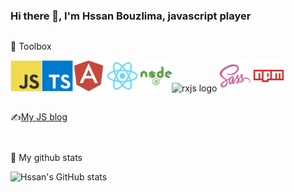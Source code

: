 ### Hi there 👋, I'm Hssan Bouzlima, javascript player

<!--
**hssanbzlm/hssanbzlm** is a ✨ _special_ ✨ repository because its `README.md` (this file) appears on your GitHub profile.

Here are some ideas to get you started:

- 🔭 I’m currently working on ...
- 🌱 I’m currently learning ...
- 👯 I’m looking to collaborate on ...
- 🤔 I’m looking for help with ...
- 💬 Ask me about ...
- 📫 How to reach me: ...
- 😄 Pronouns: ...
- ⚡ Fun fact: ...
-->
```
```

🧰 Toolbox

<img src="https://github.com/devicons/devicon/blob/master/icons/javascript/javascript-original.svg" alt="javascript logo" width="50" height="50" ><img src="https://github.com/devicons/devicon/blob/master/icons/typescript/typescript-original.svg" alt="Typescript logo" width="50" height="50" ><img src="https://github.com/devicons/devicon/blob/master/icons/angularjs/angularjs-plain.svg" alt="angular logo" width="50" height="50" >
<img src="https://github.com/devicons/devicon/blob/master/icons/react/react-original.svg" alt="react logo" width="50" height="50" >
<img src="https://github.com/devicons/devicon/blob/master/icons/nodejs/nodejs-plain-wordmark.svg" alt="nodejs logo" width="50" height="50" ><img src="https://cdn.worldvectorlogo.com/logos/rxjs-1.svg" alt="rxjs logo" width="50" height="50" >
<img src="https://github.com/devicons/devicon/blob/master/icons/sass/sass-original.svg" alt="sass logo" width="50" height="50" >
<img src="https://github.com/devicons/devicon/blob/master/icons/npm/npm-original-wordmark.svg" alt="npm logo" width="50" height="50" >

```
```
:writing_hand:[My JS blog](https://dev.to/hssanbzlm)
```
```
```
```
🥇 My github stats

![Hssan's GitHub stats](https://github-readme-stats.vercel.app/api?username=hssanbzlm&show_icons=true&theme=radical&hide=contribs)
```
```
